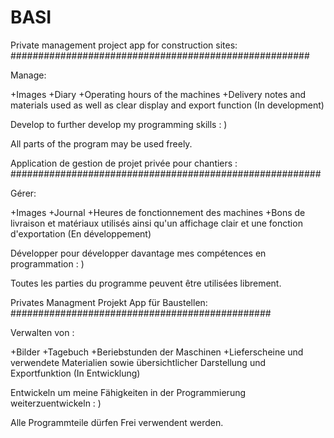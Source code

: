 # BASI


Private management project app for construction sites:
######################################################

Manage:

+Images
+Diary
+Operating hours of the machines
+Delivery notes and materials used as well as clear display and export function (In development)

Develop to further develop my programming skills : )

All parts of the program may be used freely.



Application de gestion de projet privée pour chantiers :
########################################################

Gérer:

+Images
+Journal
+Heures de fonctionnement des machines
+Bons de livraison et matériaux utilisés ainsi qu'un affichage clair et une fonction d'exportation (En développement)

Développer pour développer davantage mes compétences en programmation : )

Toutes les parties du programme peuvent être utilisées librement.



Privates Managment Projekt App für Baustellen:
###############################################


Verwalten von :

+Bilder
+Tagebuch
+Beriebstunden der Maschinen
+Lieferscheine und verwendete Materialien sowie übersichtlicher Darstellung und Exportfunktion (In Entwicklung)

Entwickeln um meine  Fähigkeiten in der Programmierung weiterzuentwickeln : )

Alle Programmteile dürfen Frei verwendent werden.

